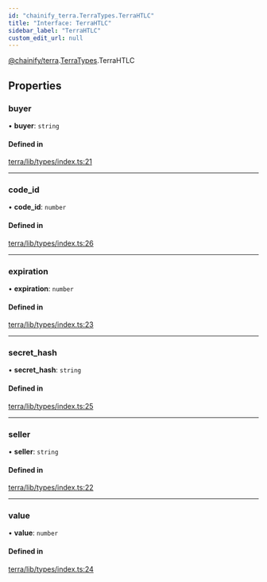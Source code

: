 ```yaml
---
id: "chainify_terra.TerraTypes.TerraHTLC"
title: "Interface: TerraHTLC"
sidebar_label: "TerraHTLC"
custom_edit_url: null
---
```


[@chainify/terra](../modules/chainify_terra.md).[TerraTypes](../namespaces/chainify_terra.TerraTypes.md).TerraHTLC

## Properties

### buyer

• **buyer**: `string`

#### Defined in

[terra/lib/types/index.ts:21](https://github.com/liquality/chainify/blob/540cfa69/packages/terra/lib/types/index.ts#L21)

___

### code\_id

• **code\_id**: `number`

#### Defined in

[terra/lib/types/index.ts:26](https://github.com/liquality/chainify/blob/540cfa69/packages/terra/lib/types/index.ts#L26)

___

### expiration

• **expiration**: `number`

#### Defined in

[terra/lib/types/index.ts:23](https://github.com/liquality/chainify/blob/540cfa69/packages/terra/lib/types/index.ts#L23)

___

### secret\_hash

• **secret\_hash**: `string`

#### Defined in

[terra/lib/types/index.ts:25](https://github.com/liquality/chainify/blob/540cfa69/packages/terra/lib/types/index.ts#L25)

___

### seller

• **seller**: `string`

#### Defined in

[terra/lib/types/index.ts:22](https://github.com/liquality/chainify/blob/540cfa69/packages/terra/lib/types/index.ts#L22)

___

### value

• **value**: `number`

#### Defined in

[terra/lib/types/index.ts:24](https://github.com/liquality/chainify/blob/540cfa69/packages/terra/lib/types/index.ts#L24)
